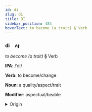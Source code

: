 ```yaml
---
id: di
slug: di
title: Dİ
sidebar_position: 484
hoverText: to become (a trait) § Verb
---
```


### di&emsp;<span kind="abugida">ʌɟ</span>

*to become (a trait)* **§** Verb

**IPA**: /ˈdi/

**Verb**: to become/change

**Noun**: a quality/aspect/trait

**Modifier**: aspectual/beable

<details>
    <summary>Origin</summary>
    Yoruba di /di/<br/>
    <em>Niger-Congo Language Family</em>
</details>
